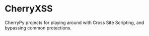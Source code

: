 CherryXSS
=========

CherryPy projects for playing around with Cross Site Scripting, and bypassing common protections.
